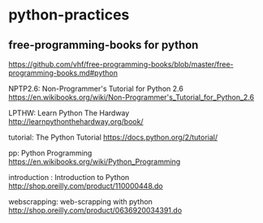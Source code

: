 # python-practices

## free-programming-books for python

https://github.com/vhf/free-programming-books/blob/master/free-programming-books.md#python

NPTP2.6: Non-Programmer's  Tutorial for Python 2.6
https://en.wikibooks.org/wiki/Non-Programmer's_Tutorial_for_Python_2.6


LPTHW: Learn Python The Hardway
http://learnpythonthehardway.org/book/

tutorial: The Python Tutorial
https://docs.python.org/2/tutorial/

pp: Python Programming
https://en.wikibooks.org/wiki/Python_Programming

introduction : Introduction to Python 
http://shop.oreilly.com/product/110000448.do

webscrapping: web-scrapping with python
http://shop.oreilly.com/product/0636920034391.do





